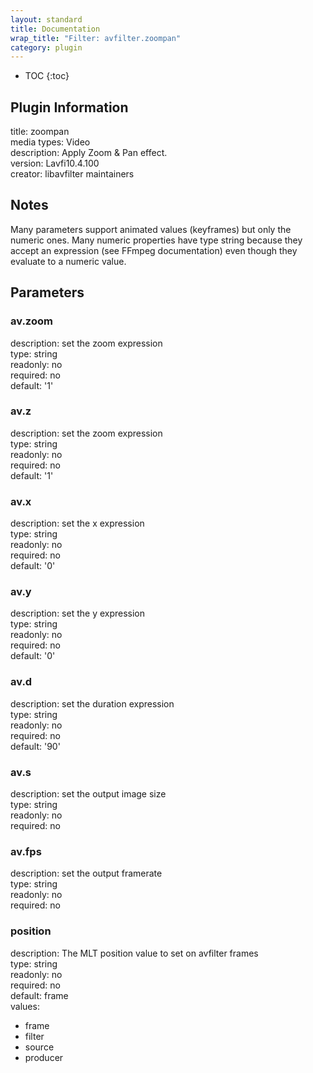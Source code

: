```yaml
---
layout: standard
title: Documentation
wrap_title: "Filter: avfilter.zoompan"
category: plugin
---
```

* TOC
{:toc}

## Plugin Information

title: zoompan  
media types:
Video  
description: Apply Zoom &amp; Pan effect.  
version: Lavfi10.4.100  
creator: libavfilter maintainers  

## Notes

Many parameters support animated values (keyframes) but only the numeric ones. Many numeric properties have type string because they accept an expression (see FFmpeg documentation) even though they evaluate to a numeric value.

## Parameters

### av.zoom

  
description:
set the zoom expression  
type: string  
readonly: no  
required: no  
default: '1'  

### av.z

  
description:
set the zoom expression  
type: string  
readonly: no  
required: no  
default: '1'  

### av.x

  
description:
set the x expression  
type: string  
readonly: no  
required: no  
default: '0'  

### av.y

  
description:
set the y expression  
type: string  
readonly: no  
required: no  
default: '0'  

### av.d

  
description:
set the duration expression  
type: string  
readonly: no  
required: no  
default: '90'  

### av.s

  
description:
set the output image size  
type: string  
readonly: no  
required: no  

### av.fps

  
description:
set the output framerate  
type: string  
readonly: no  
required: no  

### position

  
description:
The MLT position value to set on avfilter frames  
type: string  
readonly: no  
required: no  
default: frame  
values:  

* frame
* filter
* source
* producer

